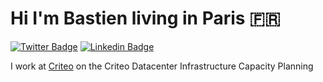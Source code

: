 # Hi I'm Bastien living in Paris 🇫🇷

[![Twitter Badge](https://img.shields.io/badge/-@bvallet1-1ca0f1?style=flat-square&labelColor=1ca0f1&logo=twitter&logoColor=white&link=https://twitter.com/bvallet1)](https://twitter.com/bvallet1)
[![Linkedin Badge](https://img.shields.io/badge/-Bastien%20Vallet-blue?style=flat-square&logo=Linkedin&logoColor=white&link=http://linkedin.com/in/bastien-vallet-b941bb2/)](http://linkedin.com/in/bastien-vallet-b941bb2/) 


I work at [Criteo](https://github.com/criteo) on the Criteo Datacenter Infrastructure Capacity Planning
